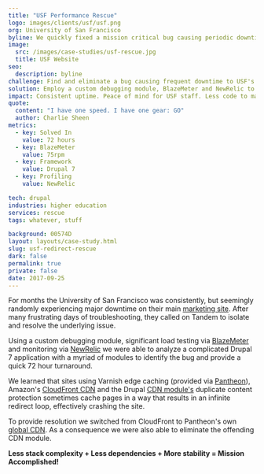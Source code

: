 ```yaml
---
title: "USF Performance Rescue"
logo: images/clients/usf/usf.png
org: University of San Francisco
byline: We quickly fixed a mission critical bug causing periodic downtime to <strong>University of San Francisco's</strong> main marketing site.
image:
  src: /images/case-studies/usf-rescue.jpg
  title: USF Website
seo:
  description: byline
challenge: Find and eliminate a bug causing frequent downtime to USF's primary marketing site.
solution: Employ a custom debugging module, BlazeMeter and NewRelic to locate and squash bug.
impact: Consistent uptime. Peace of mind for USF staff. Less code to manage going forward.
quote:
  content: "I have one speed. I have one gear: GO"
  author: Charlie Sheen
metrics:
  - key: Solved In
    value: 72 hours
  - key: BlazeMeter
    value: 75rpm
  - key: Framework
    value: Drupal 7
  - key: Profiling
    value: NewRelic

tech: drupal
industries: higher education
services: rescue
tags: whatever, stuff

background: 00574D
layout: layouts/case-study.html
slug: usf-redirect-rescue
dark: false
permalink: true
private: false
date: 2017-09-25
---
```


For months the University of San Francisco was consistently, but seemingly randomly experiencing major downtime on their main [marketing site](http://usfca.edu). After many frustrating days of troubleshooting, they called on Tandem to isolate and resolve the underlying issue.

Using a custom debugging module, significant load testing via [BlazeMeter](https://www.blazemeter.com/) and monitoring via [NewRelic](https://newrelic.com/) we were able to analyze a complicated Drupal 7 application with a myriad of modules to identify the bug and provide a quick 72 hour turnaround.

We learned that sites using Varnish edge caching (provided via [Pantheon](http://pantheon.io)), Amazon's [CloudFront CDN](https://aws.amazon.com/cloudfront/) and the Drupal [CDN module's](https://www.drupal.org/project/cdn) duplicate content protection sometimes cache pages in a way that results in an infinite redirect loop, effectively crashing the site.

To provide resolution we switched from CloudFront to Pantheon's own [global CDN](https://pantheon.io/global-cdn). As a consequence we were also able to eliminate the offending CDN module.

<strong>Less stack complexity + Less dependencies + More stability = Mission Accomplished!</strong>
